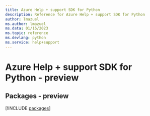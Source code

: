 ```yaml
---
title: Azure Help + support SDK for Python
description: Reference for Azure Help + support SDK for Python
author: lmazuel
ms.author: lmazuel
ms.data: 01/16/2023
ms.topic: reference
ms.devlang: python
ms.service: help+support
---
```

# Azure Help + support SDK for Python - preview
## Packages - preview
[!INCLUDE [packages](help-+-support-index.md)]